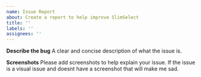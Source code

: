 ```yaml
---
name: Issue Report
about: Create a report to help improve SlimSelect
title: ''
labels: ''
assignees: ''
---
```


**Describe the bug**
A clear and concise description of what the issue is.

**Screenshots**
Please add screenshots to help explain your issue.
If the issue is a visual issue and doesnt have a screenshot that will make me sad.
